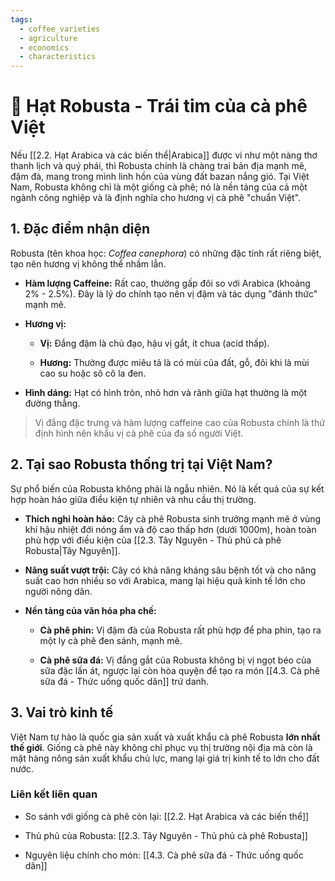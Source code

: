 ```yaml
---
tags:
  - coffee_varieties
  - agriculture
  - economics
  - characteristics
---
```

# 🌳 Hạt Robusta - Trái tim của cà phê Việt

Nếu [[2.2. Hạt Arabica và các biến thể|Arabica]] được ví như một nàng thơ thanh lịch và quý phái, thì Robusta chính là chàng trai bản địa mạnh mẽ, đậm đà, mang trong mình linh hồn của vùng đất bazan nắng gió. Tại Việt Nam, Robusta không chỉ là một giống cà phê; nó là nền tảng của cả một ngành công nghiệp và là định nghĩa cho hương vị cà phê "chuẩn Việt".

## 1. Đặc điểm nhận diện

Robusta (tên khoa học: _Coffea canephora_) có những đặc tính rất riêng biệt, tạo nên hương vị không thể nhầm lẫn.

- **Hàm lượng Caffeine:** Rất cao, thường gấp đôi so với Arabica (khoảng 2% - 2.5%). Đây là lý do chính tạo nên vị đậm và tác dụng "đánh thức" mạnh mẽ.
    
- **Hương vị:**
    
    - **Vị:** Đắng đậm là chủ đạo, hậu vị gắt, ít chua (acid thấp).
        
    - **Hương:** Thường được miêu tả là có mùi của đất, gỗ, đôi khi là mùi cao su hoặc sô cô la đen.
        
- **Hình dáng:** Hạt có hình tròn, nhỏ hơn và rãnh giữa hạt thường là một đường thẳng.
    

> Vị đắng đặc trưng và hàm lượng caffeine cao của Robusta chính là thứ định hình nên khẩu vị cà phê của đa số người Việt.

## 2. Tại sao Robusta thống trị tại Việt Nam?

Sự phổ biến của Robusta không phải là ngẫu nhiên. Nó là kết quả của sự kết hợp hoàn hảo giữa điều kiện tự nhiên và nhu cầu thị trường.

- **Thích nghi hoàn hảo:** Cây cà phê Robusta sinh trưởng mạnh mẽ ở vùng khí hậu nhiệt đới nóng ẩm và độ cao thấp hơn (dưới 1000m), hoàn toàn phù hợp với điều kiện của [[2.3. Tây Nguyên - Thủ phủ cà phê Robusta|Tây Nguyên]].
    
- **Năng suất vượt trội:** Cây có khả năng kháng sâu bệnh tốt và cho năng suất cao hơn nhiều so với Arabica, mang lại hiệu quả kinh tế lớn cho người nông dân.
    
- **Nền tảng của văn hóa pha chế:**
    
    - **Cà phê phin:** Vị đậm đà của Robusta rất phù hợp để pha phin, tạo ra một ly cà phê đen sánh, mạnh mẽ.
        
    - **Cà phê sữa đá:** Vị đắng gắt của Robusta không bị vị ngọt béo của sữa đặc lấn át, ngược lại còn hòa quyện để tạo ra món [[4.3. Cà phê sữa đá - Thức uống quốc dân]] trứ danh.
        

## 3. Vai trò kinh tế

Việt Nam tự hào là quốc gia sản xuất và xuất khẩu cà phê Robusta **lớn nhất thế giới**. Giống cà phê này không chỉ phục vụ thị trường nội địa mà còn là mặt hàng nông sản xuất khẩu chủ lực, mang lại giá trị kinh tế to lớn cho đất nước.

### Liên kết liên quan

- So sánh với giống cà phê còn lại: [[2.2. Hạt Arabica và các biến thể]]
    
- Thủ phủ của Robusta: [[2.3. Tây Nguyên - Thủ phủ cà phê Robusta]]
    
- Nguyên liệu chính cho món: [[4.3. Cà phê sữa đá - Thức uống quốc dân]]